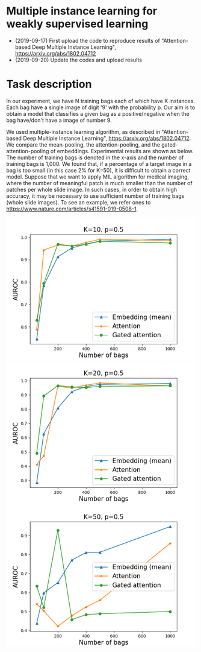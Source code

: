 # Multiple instance learning for weakly supervised learning

* (2019-09-17) First upload the code to reproduce results of "Attention-based Deep Multiple Instance Learning", https://arxiv.org/abs/1802.04712
* (2019-09-20) Update the codes and upload results

# Task description
In our experiment, we have N training bags each of which have K instances. Each bag have a single image of digit '9' with the probability p.
Our aim is to obtain a model that classifies a given bag as a positive/negative when the bag have/don't have a image of number 9. 

We used multiple-instance learning algorithm, as described in "Attention-based Deep Multiple Instance Learning", https://arxiv.org/abs/1802.04712. 
We compare the mean-pooling, the attention-pooling, and the gated-attention-pooling of embeddings. 
Experimental results are shown as below. The number of training bags is denoted in the x-axis and the number of training bags is 1,000.
We found that, if a percentage of a target image in a bag is too small (in this case 2% for K=50), it is difficult to obtain a correct model. 
Suppose that we want to apply MIL algorithm for medical imaging, where the number of meaningful patch is much smaller than the number of patches per whole slide image. 
In such cases, in order to obtain high accuracy, it may be necessary to use sufficient number of training bags (whole slide images).
To see an example, we refer ones to https://www.nature.com/articles/s41591-019-0508-1.

![](Figures/MIL_mnist_AUROC_10.png)
![](Figures/MIL_mnist_AUROC_20.png)
![](Figures/MIL_mnist_AUROC_50.png)
